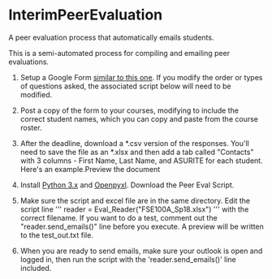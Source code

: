 # InterimPeerEvaluation
A peer evaluation process that automatically emails students.

This is a semi-automated process for compiling and emailing peer evaluations. 

1. Setup a Google Form [similar to this one](https://docs.google.com/forms/d/e/1FAIpQLSdxT9KISgskdF4X_iPEPRpamMhmsCsJe0531dnsOhD7rOdELA/viewform?usp=sf_link).  If you modify the order or types of questions asked, the associated script below will need to be modified.

2. Post a copy of the form to your courses, modifying to include the correct student names, which you can copy and paste from the course roster.

3. After the deadline, download a *.csv version of the responses.  You'll need to save the file as an *.xlsx and then add a tab called "Contacts" with 3 columns - First Name, Last Name, and ASURITE for each student.  Here's an example.Preview the document

4. Install [Python 3.x](https://www.python.org/) and [Openpyxl](https://openpyxl.readthedocs.io/en/stable/). Download the Peer Eval Script. 

5.  Make sure the script and excel file are in the same directory.  Edit the script line 
'''
reader = Eval_Reader("FSE100A_Sp18.xlsx") 
'''
with the correct filename.  If you want to do a test, comment out the "reader.send_emails()" line before you execute.  A preview will be written to the test_out.txt file.  

6. When you are ready to send emails, make sure your outlook is open and logged in, then run the script with the 'reader.send_emails()' line included.  
